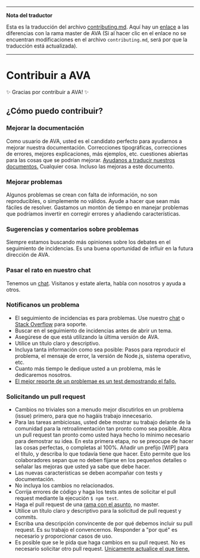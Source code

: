 ___
**Nota del traductor**

Esta es la traducción del archivo [contributing.md](https://github.com/sindresorhus/ava/blob/master/contributing.md). Aquí hay un [enlace](https://github.com/sindresorhus/ava/compare/65ae07c76b2a5927e6bcc00630a691c98f6e7c46...master#diff-cc4aac3e9be04e0413c9520f223b493c) a las diferencias con la rama master de AVA (Si al hacer clic en el enlace no se encuentran modificaciones en el archivo `contributing.md`, será por que la traducción está actualizada).
___
# Contribuir a AVA

✨ Gracias por contribuir a AVA! ✨

## ¿Cómo puedo contribuir?

### Mejorar la documentación

Como usuario de AVA, usted es el candidato perfecto para ayudarnos a mejorar nuestra documentación. Correcciones tipográficas, correcciones de errores, mejores explicaciones, más ejemplos, etc. cuestiones abiertas para las cosas que se podrían mejorar. [Ayudanos a traducir nuestros documentos.](https://github.com/sindresorhus/ava-docs) Cualquier cosa. Incluso las mejoras a este documento.

### Mejorar problemas

Algunos problemas se crean con falta de información, no son reproducibles, o simplemente no válidos. Ayude a hacer que sean más fáciles de resolver. Gastamos un montón de tiempo en manejar problemas que podríamos invertir en corregir errores y añadiendo características.

### Sugerencias y comentarios sobre problemas

Siempre estamos buscando más opiniones sobre los debates en el seguimiento de incidencias. Es una buena oportunidad de influir en la futura dirección de AVA.

### Pasar el rato en nuestro chat

Tenemos un [chat](https://gitter.im/sindresorhus/ava). Visitanos y estate alerta, habla con nosotros y ayuda a otros.

### Notificanos un problema

- El seguimiento de incidencias es para problemas. Use nuestro [chat](https://gitter.im/sindresorhus/ava) o [Stack Overflow](https://stackoverflow.com/questions/tagged/ava) para soporte.
- Buscar en el seguimiento de incidencias antes de abrir un tema.
- Asegúrese de que está utilizando la última versión de AVA.
- Utilice un título claro y descriptivo.
- Incluya tanta información como sea posible: Pasos para reproducir el problema, el mensaje de error, la versión de Node.js, sistema operativo, etc.
- Cuanto más tiempo le dedique usted a un problema, más le dedicaremos nosotros.
- [El mejor reporte de un problemae es un test demostrando el fallo.](https://twitter.com/sindresorhus/status/579306280495357953)

### Solicitando un pull request

- Cambios no triviales son a menudo mejor discutirlos en un problema (issue) primero, para que no hagáis trabajo innecesario.
- Para las tareas ambiciosas, usted debe mostrar su trabajo delante de la comunidad para la retroalimentación tan pronto como sea posible. Abra un pull request tan pronto como usted haya hecho lo mínimo necesario para demostrar su idea. En esta primera etapa, no se preocupe de hacer las cosas perfectas, o completas al 100%. Añadir un prefijo [WIP] para el título, y describa lo que todavía tiene que hacer. Esto permite que los colaboradores sepan que no deben fijarse en los pequeños detalles o señalar las mejoras que usted ya sabe que debe hacer.
- Las nuevas características se deben acompañar con tests y documentación.
- No incluya los cambios no relacionados.
- Corrija errores de código y haga los tests antes de solicitar el pull request mediante la ejecución `$ npm test`.
- Haga el pull request de una [rama con el asunto](https://github.com/dchelimsky/rspec/wiki/Topic-Branches), no master.
- Utilice un título claro y descriptivo para la solicitud de pull request y commits.
- Escriba una descripción convincente de por qué debemos incluir su pull request. Es su trabajo el convencernos. Responder a "por qué" es necesario y proporcionar casos de uso.
- Es posible que se le pida que haga cambios en su pull request. No es necesario solicitar otro pull request. [Unicamente actualice el que tiene.](https://github.com/RichardLitt/docs/blob/master/amending-a-commit-guide.md)
